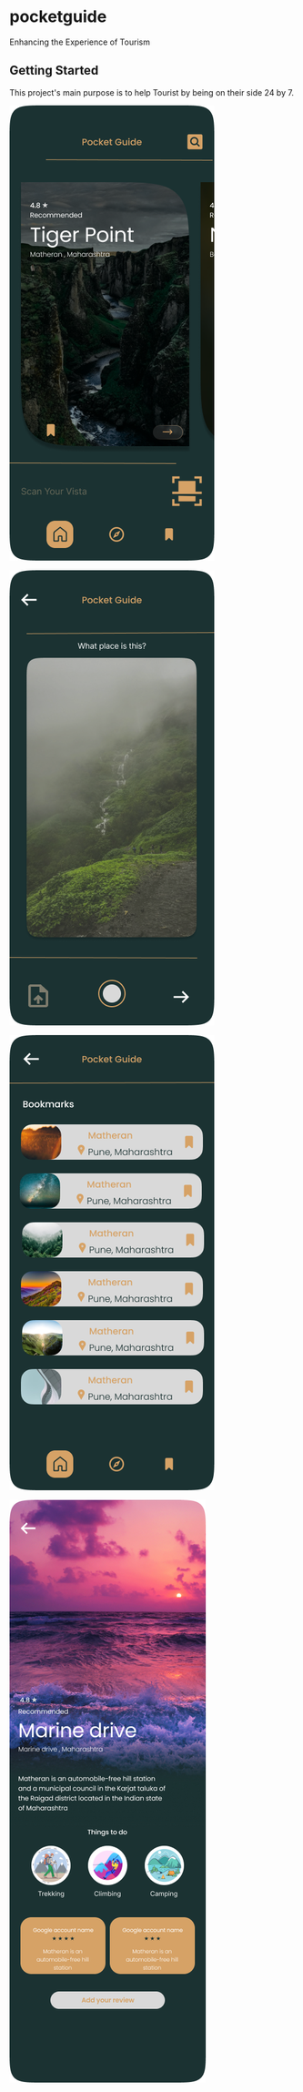 # pocketguide

Enhancing the Experience of Tourism

## Getting Started

This project's main purpose is to help Tourist by being on their side 24 by 7.

![Home](https://github.com/Abhishek00p/PocketGuide/blob/master/samples/homePage.png?raw=true)


![scanner](https://github.com/Abhishek00p/PocketGuide/blob/master/samples/scanner.png?raw=true) 



![BookMarks](https://github.com/Abhishek00p/PocketGuide/blob/master/samples/bookmark.png?raw=true)



![information Page](https://github.com/Abhishek00p/PocketGuide/blob/master/samples/matheran.png?raw=true)
